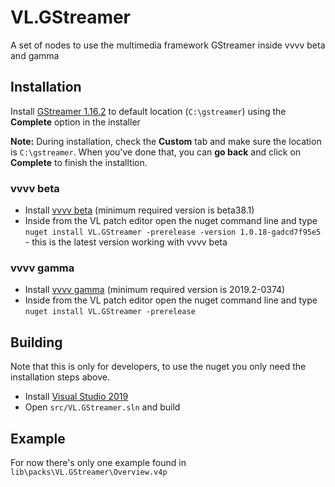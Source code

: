 # VL.GStreamer
A set of nodes to use the multimedia framework GStreamer inside vvvv beta and gamma

## Installation
Install [GStreamer 1.16.2](https://gstreamer.freedesktop.org/data/pkg/windows/1.16.2/gstreamer-1.0-mingw-x86_64-1.16.2.msi) to default location (`C:\gstreamer`) using the __Complete__ option in the installer

__Note:__ During installation, check the __Custom__ tab and make sure the location is `C:\gstreamer`. When you've done that, you can __go back__ and click on __Complete__ to finish the installtion.

### vvvv beta
- Install [vvvv beta](https://vvvv.org/downloads) (minimum required version is beta38.1)
- Inside from the VL patch editor open the nuget command line and type `nuget install VL.GStreamer -prerelease -version 1.0.18-gadcd7f95e5` - this is the latest version working with vvvv beta

### vvvv gamma
- Install [vvvv gamma](https://vvvv.org/blog/vvvv-gamma-2019.2-preview) (minimum required version is 2019.2-0374)
- Inside from the VL patch editor open the nuget command line and type `nuget install VL.GStreamer -prerelease`

## Building
Note that this is only for developers, to use the nuget you only need the installation steps above.
- Install [Visual Studio 2019](https://www.visualstudio.com/downloads)
- Open `src/VL.GStreamer.sln` and build

## Example
For now there's only one example found in `lib\packs\VL.GStreamer\Overview.v4p`
